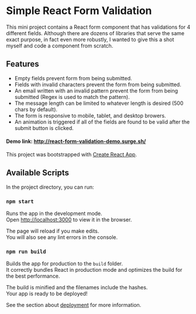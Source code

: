# Simple React Form Validation

This mini project contains a React form component that has validations for 4 different fields. Although there are dozens of libraries that serve the same exact purpose, in fact even more robustly, I wanted to give this a shot myself and code a component from scratch.

## Features

- Empty fields prevent form from being submitted.
- Fields with invalid characters prevent the form from being submitted.
- An email written with an invalid pattern prevent the form from being submitted (Regex is used to match the pattern).
- The message length can be limited to whatever length is desired (500 chars by default).
- The form is responsive to mobile, tablet, and desktop browers.
- An animation is triggered if all of the fields are found to be valid after the submit button is clicked.

#### Demo link: <http://react-form-validation-demo.surge.sh/>

This project was bootstrapped with [Create React App](https://github.com/facebook/create-react-app).

## Available Scripts

In the project directory, you can run:

### `npm start`

Runs the app in the development mode.<br>
Open [http://localhost:3000](http://localhost:3000) to view it in the browser.

The page will reload if you make edits.<br>
You will also see any lint errors in the console.

### `npm run build`

Builds the app for production to the `build` folder.<br>
It correctly bundles React in production mode and optimizes the build for the best performance.

The build is minified and the filenames include the hashes.<br>
Your app is ready to be deployed!

See the section about [deployment](https://facebook.github.io/create-react-app/docs/deployment) for more information.
